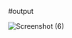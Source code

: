 

#output

![Screenshot (6)](https://github.com/hghyhghy/loginpage2/assets/140393712/e79a1772-c11c-448a-8dbd-639783a3b51e)
